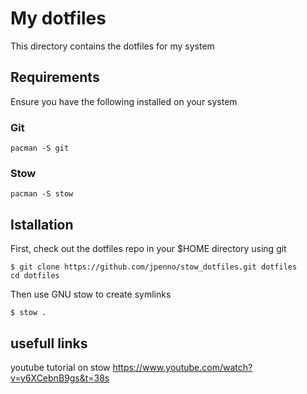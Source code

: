 # My dotfiles
This directory contains the dotfiles for my system

## Requirements
Ensure you have the following installed on your system

### Git
```
pacman -S git
```

### Stow
```
pacman -S stow
```

## Istallation
First, check out the dotfiles repo in your $HOME directory using git

```
$ git clone https://github.com/jpenno/stow_dotfiles.git dotfiles
cd dotfiles
```

Then use GNU stow to create symlinks

```
$ stow .
```

## usefull links
youtube tutorial on stow
https://www.youtube.com/watch?v=y6XCebnB9gs&t=38s

